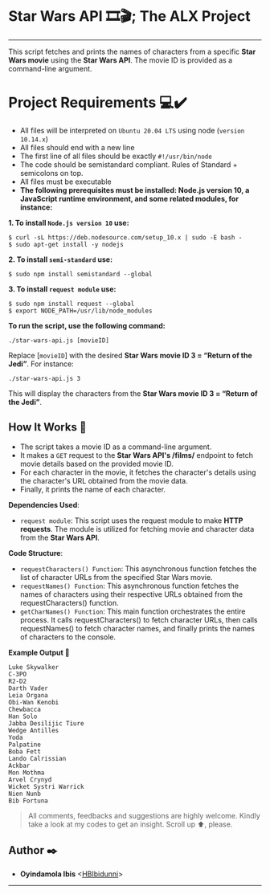 # Star Wars API :film_strip::clapper:; The ALX Project
-------------
This script fetches and prints the names of characters from a specific 
__Star Wars movie__ using the __Star Wars API__. 
The movie ID is provided as a command-line argument.

# Project Requirements :computer::heavy_check_mark: 

- All files will be interpreted on `Ubuntu 20.04 LTS` using node (`version 10.14.x`)
- All files should end with a new line
- The first line of all files should be exactly `#!/usr/bin/node`
- The code should be semistandard compliant. Rules of Standard + semicolons on top. 
- All files must be executable
- __The following prerequisites must be installed: Node.js version 10, 
a JavaScript runtime environment, and some related modules, for instance:__

__1. To install `Node.js version 10` use:__

```
$ curl -sL https://deb.nodesource.com/setup_10.x | sudo -E bash -
$ sudo apt-get install -y nodejs

```

__2. To install `semi-standard` use:__

```
$ sudo npm install semistandard --global

```

__3. To install `request module` use:__

```
$ sudo npm install request --global
$ export NODE_PATH=/usr/lib/node_modules

```

__To run the script, use the following command:__

```
./star-wars-api.js [movieID]

```

Replace [`movieID`] with the desired __Star Wars movie ID 3 = “Return of the Jedi”__. For instance:

```
./star-wars-api.js 3

```

This will display the characters from the __Star Wars movie ID 3 = “Return of the Jedi”__.

## How It Works :dart:

- The script takes a movie ID as a command-line argument.
- It makes a `GET` request to the __Star Wars API's /films/__ 
endpoint to fetch movie details based on the provided movie ID.
- For each character in the movie, it fetches the character's details 
using the character's URL obtained from the movie data.
- Finally, it prints the name of each character.

__Dependencies Used__:

- `request module`: This script uses the request module to make __HTTP requests__. 
The module is utilized for fetching movie and character data from the __Star Wars API__.

__Code Structure__:

- `requestCharacters() Function`: This asynchronous function fetches the list of character URLs from the specified Star Wars movie.
- `requestNames() Function`: This asynchronous function fetches the names of characters 
using their respective URLs obtained from the requestCharacters() function.
- `getCharNames() Function`: This main function orchestrates the entire process. 
It calls requestCharacters() to fetch character URLs, then calls requestNames() 
to fetch character names, and finally prints the names of characters to the console.

__Example Output :movie_camera:__

```
Luke Skywalker
C-3PO
R2-D2
Darth Vader
Leia Organa
Obi-Wan Kenobi
Chewbacca
Han Solo
Jabba Desilijic Tiure
Wedge Antilles
Yoda
Palpatine
Boba Fett
Lando Calrissian
Ackbar
Mon Mothma
Arvel Crynyd
Wicket Systri Warrick
Nien Nunb
Bib Fortuna

```

> All comments, feedbacks and suggestions are highly welcome. Kindly take a look at my
codes to get an insight. Scroll up :arrow_up:, please.

##  Author :black_nib:
*  __Oyindamola Ibis__ <[HBIbidunni](https://github.com/HBIbidunni)>
-------
